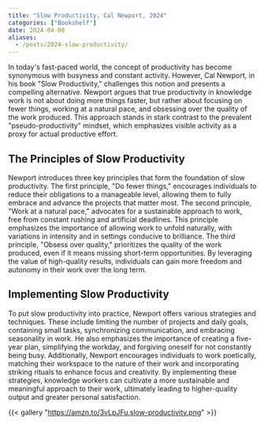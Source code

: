 ```yaml
---
title: "Slow Productivity, Cal Newport, 2024"
categories: ["Bookshelf"]
date: 2024-04-08
aliases:
  - /posts/2024-slow-productivity/
---
```


In today's fast-paced world, the concept of productivity has become synonymous with busyness and constant activity. However, Cal Newport, in his book "Slow Productivity," challenges this notion and presents a compelling alternative. Newport argues that true productivity in knowledge work is not about doing more things faster, but rather about focusing on fewer things, working at a natural pace, and obsessing over the quality of the work produced. This approach stands in stark contrast to the prevalent "pseudo-productivity" mindset, which emphasizes visible activity as a proxy for actual productive effort.

## The Principles of Slow Productivity

Newport introduces three key principles that form the foundation of slow productivity. The first principle, "Do fewer things," encourages individuals to reduce their obligations to a manageable level, allowing them to fully embrace and advance the projects that matter most. The second principle, "Work at a natural pace," advocates for a sustainable approach to work, free from constant rushing and artificial deadlines. This principle emphasizes the importance of allowing work to unfold naturally, with variations in intensity and in settings conducive to brilliance. The third principle, "Obsess over quality," prioritizes the quality of the work produced, even if it means missing short-term opportunities. By leveraging the value of high-quality results, individuals can gain more freedom and autonomy in their work over the long term.

## Implementing Slow Productivity

To put slow productivity into practice, Newport offers various strategies and techniques. These include limiting the number of projects and daily goals, containing small tasks, synchronizing communication, and embracing seasonality in work. He also emphasizes the importance of creating a five-year plan, simplifying the workday, and forgiving oneself for not constantly being busy. Additionally, Newport encourages individuals to work poetically, matching their workspace to the nature of their work and incorporating striking rituals to enhance focus and creativity. By implementing these strategies, knowledge workers can cultivate a more sustainable and meaningful approach to their work, ultimately leading to higher-quality output and greater personal satisfaction.

{{< gallery "https://amzn.to/3vLpJFu,slow-productivity.png" >}}
